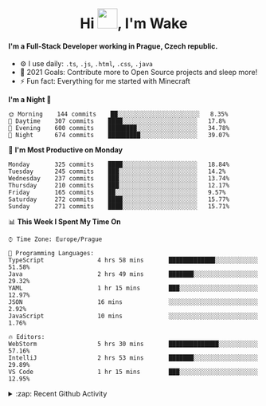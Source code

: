 <h1 align="center">Hi <img src="https://raw.githubusercontent.com/MrWakeCZ/MrWakeCZ/master/Hi.gif" width="40px" />, I'm Wake</h1>

#### I'm a Full-Stack Developer working in Prague, Czech republic.
- ⚙️ I use daily: `.ts`, `.js`, `.html`, `.css`, `.java`
- 🥅 2021 Goals: Contribute more to Open Source projects and sleep more!
- ⚡ Fun fact: Everything for me started with Minecraft

<!--START_SECTION:waka-->
**I'm a Night 🦉** 

```text
🌞 Morning    144 commits    ██░░░░░░░░░░░░░░░░░░░░░░░   8.35% 
🌆 Daytime    307 commits    ████░░░░░░░░░░░░░░░░░░░░░   17.8% 
🌃 Evening    600 commits    ████████░░░░░░░░░░░░░░░░░   34.78% 
🌙 Night      674 commits    █████████░░░░░░░░░░░░░░░░   39.07%

```
📅 **I'm Most Productive on Monday** 

```text
Monday       325 commits    ████░░░░░░░░░░░░░░░░░░░░░   18.84% 
Tuesday      245 commits    ███░░░░░░░░░░░░░░░░░░░░░░   14.2% 
Wednesday    237 commits    ███░░░░░░░░░░░░░░░░░░░░░░   13.74% 
Thursday     210 commits    ███░░░░░░░░░░░░░░░░░░░░░░   12.17% 
Friday       165 commits    ██░░░░░░░░░░░░░░░░░░░░░░░   9.57% 
Saturday     272 commits    ████░░░░░░░░░░░░░░░░░░░░░   15.77% 
Sunday       271 commits    ████░░░░░░░░░░░░░░░░░░░░░   15.71%

```


📊 **This Week I Spent My Time On** 

```text
⌚︎ Time Zone: Europe/Prague

💬 Programming Languages: 
TypeScript               4 hrs 58 mins       █████████████░░░░░░░░░░░░   51.58% 
Java                     2 hrs 49 mins       ███████░░░░░░░░░░░░░░░░░░   29.32% 
YAML                     1 hr 15 mins        ███░░░░░░░░░░░░░░░░░░░░░░   12.97% 
JSON                     16 mins             ░░░░░░░░░░░░░░░░░░░░░░░░░   2.92% 
JavaScript               10 mins             ░░░░░░░░░░░░░░░░░░░░░░░░░   1.76%

🔥 Editors: 
WebStorm                 5 hrs 30 mins       ██████████████░░░░░░░░░░░   57.16% 
IntelliJ                 2 hrs 53 mins       ███████░░░░░░░░░░░░░░░░░░   29.89% 
VS Code                  1 hr 15 mins        ███░░░░░░░░░░░░░░░░░░░░░░   12.95%

```


<!--END_SECTION:waka-->

<details>
  <summary>:zap: Recent Github Activity</summary>

<!--START_SECTION:activity-->
1. 🎉 Merged PR [#11](https://github.com/craftmania-cz/craftapi/pull/11) in [craftmania-cz/craftapi](https://github.com/craftmania-cz/craftapi)
2. 🎉 Merged PR [#6](https://github.com/craftmania-cz/craftlobby/pull/6) in [craftmania-cz/craftlobby](https://github.com/craftmania-cz/craftlobby)
3. 🎉 Merged PR [#89](https://github.com/waked-cz/corgi/pull/89) in [waked-cz/corgi](https://github.com/waked-cz/corgi)
4. 🎉 Merged PR [#2](https://github.com/craftmania-cz/craftcore/pull/2) in [craftmania-cz/craftcore](https://github.com/craftmania-cz/craftcore)
5. 🎉 Merged PR [#7](https://github.com/craftmania-cz/craftlobby/pull/7) in [craftmania-cz/craftlobby](https://github.com/craftmania-cz/craftlobby)
<!--END_SECTION:activity-->

</details>
